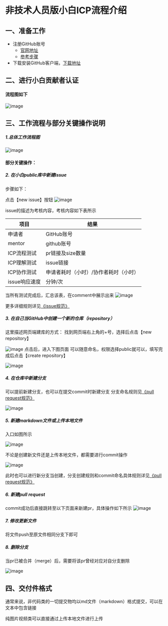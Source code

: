 # 非技术人员版小白ICP流程介绍
## 一、准备工作
- 注册GitHub账号
   - [官网地址](http://github.com/)
   - [参考步骤](http://jingyan.baidu.com/article/455a9950abe0ada167277864.html)
- 下载安装GitHub客户端，[下载地址](https://desktop.github.com)


## 二、进行小白贡献者认证
#### 流程图如下
![image](https://raw.githubusercontent.com/AmberGN/images/develop/认证流程图.jpg)

## 三、工作流程与部分关键操作说明

##### 1.总体工作流程图
![image](https://github.com/AmberGN/images/raw/develop/工作流程图.png)

#### 部分关键操作：
##### 2. 在小白public库中新建issue
步骤如下：

点击【new issue】按钮
![image](https://github.com/AmberGN/images/raw/develop/1.jpg)

issue的描述为考核内容，考核内容如下表所示

项目 | 结果
---|---
申请者 | GitHub账号
mentor | github账号
ICP流程测试 | pr链接及size数量
ICP理解测试 | issue链接
ICP协作测试 | 申请者耗时（小时）/协作者耗时（小时）
issue响应速度 | 分钟/次

当所有测试完成后，汇总该表，在comment中展示出来
![image](https://github.com/AmberGN/images/raw/develop/2.jpg)

更多详细规则详见[《issue规范》](https://github.com/sibbay-ai/public/blob/master/issue%20规范.md)

##### 3. 在自己当GitHub中创建一个新的仓库（repository）
这里描述网页端建库的方式：
找到网页端右上角的+号，选择后点击【new repository】

![image](https://github.com/AmberGN/images/raw/develop/3.jpg)
点击后，进入下图页面
可以随意命名，权限选择public就可以，填写完成后点击【create repository】

![image](https://github.com/AmberGN/images/raw/develop/4.jpg)

##### 4. 在仓库中新建分支

可以提前新建分支，也可以在提交commit时新建分支
分支命名规则见[《pull request规范》](https://github.com/sibbay-ai/public/blob/master/pull%20request%20规范.md)

![image](https://github.com/AmberGN/images/raw/develop/网页端添加添加新分支.png)


##### 5. 新建markdown文件或上传本地文件

入口如图所示

![image](https://github.com/AmberGN/images/raw/develop/创建新文件和上传文件入口.png)

不论是创建新文件还是上传本地文件，都需要进行commit操作

![image](https://github.com/AmberGN/images/raw/develop/commit规则.png)

此时也可以进行新分支当创建，分支创建规则和commit命名具体规则详见[《pull request规范》](https://github.com/sibbay-ai/public/blob/master/pull%20request%20规范.md)



##### 6. 新建pull request

commit成功后直接跳转至以下页面来新建pr，具体操作如下所示
![image](https://github.com/AmberGN/images/raw/develop/新建pr.png)

##### 7. 修改更新文件

将文件push至原文件相同分支下即可


##### 8. 删除分支

当pr已被合并（merge）后，需要将该pr曾经对应对自分支删除

![image](https://github.com/AmberGN/images/raw/develop/删除分支.png)


## 四、交付件格式
通常来说，非代码类的一切提交物均以md文件（markdown）格式提交，可以在文本中包含链接

纯图片视频类可以直接通过上传本地文件进行上传

